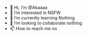 - 👋 Hi, I’m @Akaaaa
- 👀 I’m interested in NSFW
- 🌱 I’m currently learning Nothing
- 💞️ I’m looking to collaborate nothing 
- 📫 How to reach me no

<!---
Akayla4/Akayla4 is a ✨ special ✨ repository because its `README.md` (this file) appears on your GitHub profile.
You can click the Preview link to take a look at your changes.
--->
